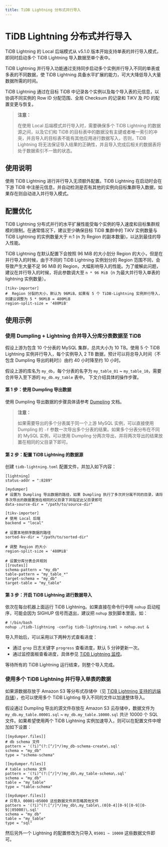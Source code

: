 ```yaml
---
title: TiDB Lightning 分布式并行导入
---
```


# TiDB Lightning 分布式并行导入

TiDB Lightning 的 Local 后端模式从 v5.1.0 版本开始支持单表的并行导入模式，即同时启动多个 TiDB Lightning 导入数据至单个表中。

TiDB Lightning 并行导入功能通过支持同步启动多个实例并行导入不同的单表或多表的不同数据，使 TiDB Lightning 具备水平扩展的能力，可大大降低导入大量数据所需的时间。

TiDB Lightning 通过在目标 TiDB 中记录各个实例以及每个导入表的元信息，以协调不同实例的 Row ID 分配范围、全局 Checksum 的记录和 TiKV 及 PD 的配置变更与恢复。

> **注意：**
>
> 在使用 Local 后端模式并行导入时，需要确保多个 TiDB Lightning 的数据源之间，以及它们和 TiDB 的目标表中的数据没有主键或者唯一索引的冲突，并且导入的目标表不能有其他应用进行数据写入，否则，TiDB Lightning 将无法保证导入结果的正确性，并且导入完成后相关的数据表将处于数据索引不一致的状态。

## 使用说明

使用 TiDB Lightning 进行并行导入无须额外配置。TiDB Lightning 在启动时会在下游 TiDB 中注册元信息，并自动检测是否有其他的实例向目标集群导入数据，如果存在则自动进入并行导入模式。

## 配置优化

TiDB Lightning 分布式并行的水平扩展性能受每个实例的导入速度和目标集群规模的限制。在通常情况下，建议至少确保目标 TiDB 集群中的 TiKV 实例数量与 TiDB Lightning 的实例数量大于 n:1 (n 为 Region 的副本数量)，以达到最佳的导入性能。

TiDB Lightning 在默认配置下会按照 96 MiB 的大小划分 Region 的大小，但是在并行导入的时候，由于不同的 TiDB Lightning 实例划分的 Region 范围不同，会导致产生大量不足 96 MiB 的 Region，大幅影响导入的性能。为了缓解此问题，建议在并行导入的时候，将此参数调大至 `n * 96 MiB`（n 为最大并行导入单表的 lightning 实例数量）。

```
[tikv-importer]
#  Region 分裂的大小，默认为 96MiB，如果有 5 个 TiDB-Lightning 实例并行导入，则建议调整为 5 * 96MiB = 480MiB
region-split-size = '480MiB'
```

## 使用示例

### 使用 Dumpling + Lightning 合并导入分库分表数据至 TiDB

假设上游为包含 10 个分表的 MySQL 集群，总共大小为 10 TB。使用 5 个 TiDB Lightning 实例并行导入，每个实例导入 2 TB 数据，预计可以将总导入时间（不包含 Dumpling 导出的耗时)）由约 40 小时降至约 10 小时。

假设上游的库名为 `my_db`，每个分表的名字为 `my_table_01` ~ `my_table_10`，需要合并导入至下游的 `my_db.my_table` 表中。 下文介绍具体的操作步骤。

#### 第 1 步：使用 Dumpling 导出数据

使用 Dumpling 导出数据的步骤具体请参考 [Dumpling](/dumpling-overview.md) 文档。

> **注意：**
>
> 如果需要导出的多个分表属于同一个上游 MySQL 实例，可以直接使用 Dumpling 的 `-f` 参数一次导出多个分表的结果。如果多个分表分布在不同的 MySQL 实例，可以使用 Dumpling 分两次导出，并将两次导出的结果放置在相同的父目录下即可。

#### 第 2 步：配置 TiDB Lightning 的数据源

创建 `tidb-lightning.toml` 配置文件，并加入如下内容：

```
[lightning]
status-addr = ":8289"

[mydumper]
# 设置为 Dumpling 导出数据的路径，如果 Dumpling 执行了多次并分属不同的目录，请将多次导出的数据置放在相同的父目录下并指定此父目录即可
data-source-dir = "/path/to/source-dir"

[tikv-importer]
# 使用 Local 后端
backend = "local"

# 设置本地排序数据的路径
sorted-kv-dir = "/path/to/sorted-dir"

# 调整 Region 的大小
region-split-size = '480MiB'

# 设置分库分表合并规则
[[routes]]
schema-pattern = "my_db"
table-pattern = "my_table_*"
target-schema = "my_db"
target-table = "my_table"
``` 

#### 第 3 步：开启 TiDB Lightning 进行数据导入

依次在每台机器上面运行 TiDB Lightning。如果直接在命令行中用 `nohup` 启动程序，可能会因为 SIGHUP 信号而退出，建议把 `nohup` 放到脚本里面，如：

```
# !/bin/bash
nohup ./tidb-lightning -config tidb-lightning.toml > nohup.out &
```

导入开始后，可以采用以下两种方式查看进度：

- 通过 `grep` 日志关键字 `progress` 查看进度，默认 5 分钟更新一次。
- 通过监控面板查看进度，具体参见 [TiDB Lightning 监控](/tidb-lightning/monitor-tidb-lightning.md)。

等待所有的 TiDB Lightning 运行结束，则整个导入完成。

### 使用多个 TiDB Lightning 并行导入单表的数据

如果源数据存放于 Amazon S3 等分布式存储中（见 [TiDB Lightning 支持的远端存储](/br/backup-and-restore-storages.md)），也可以使用多个 TiDB Lighting 导入不同的文件以加速整体导入。

假设通过 Dumpling 导出的源文件存放在 Amazon S3 云存储中，数据文件为 `my_db.my_table.00001.sql` ~ `my_db.my_table.10000.sql` 共计 10000 个 SQL 文件。如果希望使用两个 TiDB Lightning 实例加速导入，则可以在配置文件中增加如下设置：

```
[[mydumper.files]]
# db schema 文件
pattern = '(?i)^(?:[^/]*/)my_db-schema-create\.sql'
schema = "my_db"
type = "schema-schema"

[[mydumper.files]]
# table schema 文件
pattern = '(?i)^(?:[^/]*/)my_db\.my_table-schema\.sql'
schema = "my_db"
table = "my_table"
type = "table-schema"

[[mydumper.files]]
# 只导入 00001~05000 这些数据文件并忽略其他文件
pattern = '(?i)^(?:[^/]*/)my_db\.my_table\.(0[0-4][0-9][0-9][0-9]|05000)\.sql'
schema = "my_db"
table = "my_table"
type = "sql"

```

然后另外一个 Lightning 的配置修改为只导入 `05001 ~ 10000` 这些数据文件即可。
